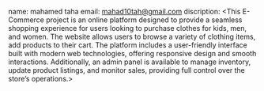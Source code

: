 name: mahamed taha
email: <mahad10tah@gmail.com>
discription: <This E-Commerce project is an online platform designed to provide a seamless shopping experience for users looking to purchase clothes for kids, men, and women. The website allows users to browse a variety of clothing items, add products to their cart. The platform includes a user-friendly interface built with modern web technologies, offering responsive design and smooth interactions. Additionally, an admin panel is available to manage inventory, update product listings, and monitor sales, providing full control over the store’s operations.>
